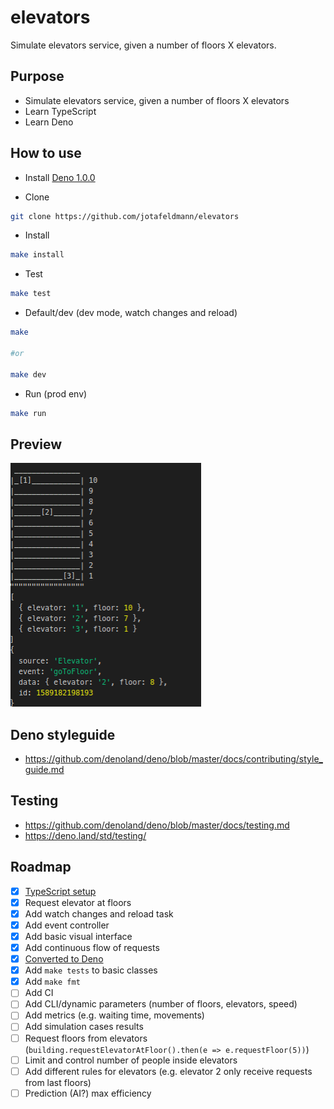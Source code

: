 # elevators
Simulate elevators service, given a number of floors X elevators.

## Purpose

- Simulate elevators service, given a number of floors X elevators
- Learn TypeScript
- Learn Deno

## How to use

- Install [Deno 1.0.0](https://deno.land/)

- Clone
```bash
git clone https://github.com/jotafeldmann/elevators
```

- Install
```bash
make install
```

- Test
```bash
make test
```

- Default/dev (dev mode, watch changes and reload)
```bash
make

#or

make dev
```

- Run (prod env)
```bash
make run
```

## Preview

![Preview](docs/preview.png)

## Deno styleguide

- https://github.com/denoland/deno/blob/master/docs/contributing/style_guide.md

## Testing

- https://github.com/denoland/deno/blob/master/docs/testing.md
- https://deno.land/std/testing/

## Roadmap

- [x] [TypeScript setup](https://www.typescriptlang.org/docs/handbook)
- [x] Request elevator at floors
- [x] Add watch changes and reload task
- [x] Add event controller
- [x] Add basic visual interface
- [x] Add continuous flow of requests
- [x] [Converted to Deno](https://dev.to/jotafeldmann/converting-a-node-project-to-deno-9dp)
- [x] Add `make tests` to basic classes
- [x] Add `make fmt`
- [ ] Add CI
- [ ] Add CLI/dynamic parameters (number of floors, elevators, speed)
- [ ] Add metrics (e.g. waiting time, movements)
- [ ] Add simulation cases results
- [ ] Request floors from elevators (`building.requestElevatorAtFloor().then(e => e.requestFloor(5))`)
- [ ] Limit and control number of people inside elevators
- [ ] Add different rules for elevators (e.g. elevator 2 only receive requests from last floors)
- [ ] Prediction (AI?) max efficiency
